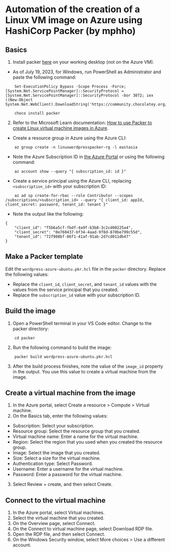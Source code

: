 # Automation of the creation of a Linux VM image on Azure using HashiCorp Packer (by mphho)

## Basics
1. Install packer [here](https://developer.hashicorp.com/packer/tutorials/docker-get-started/get-started-install-cli) on your working desktop (not on the Azure VM).
- As of July 19, 2023, for Windows, run PowerShell as Administrator and paste the following command:
```
	Set-ExecutionPolicy Bypass -Scope Process -Force; [System.Net.ServicePointManager]::SecurityProtocol = [System.Net.ServicePointManager]::SecurityProtocol -bor 3072; iex ((New-Object System.Net.WebClient).DownloadString('https://community.chocolatey.org/install.ps1'))

	choco install packer
```

2. Refer to the Microsoft Learn documentation: [How to use Packer to create Linux virtual machine images in Azure](https://learn.microsoft.com/en-us/azure/virtual-machines/linux/build-image-with-packer).

- Create a resource group in Azure using the Azure CLI:
```
	az group create -n linuxwordpresspacker-rg -l eastasia
```
- Note the Azure Subscription ID in [the Azure Portal](https://portal.azure.com/#view/Microsoft_Azure_Billing/SubscriptionsBlade) or using the following command:
```
	az account show --query "{ subscription_id: id }"
```
- Create a service principal using the Azure CLI, replacing `<subscription_id>` with your subscription ID:
```
	az ad sp create-for-rbac --role Contributor --scopes /subscriptions/<subscription_id> --query "{ client_id: appId, client_secret: password, tenant_id: tenant }"
```
- Note the output like the following:
```
{
    "client_id": "f5b6a5cf-fbdf-4a9f-b3b8-3c2cd00225a4",
    "client_secret": "0e760437-bf34-4aad-9f8d-870be799c55d",
    "tenant_id": "72f988bf-86f1-41af-91ab-2d7cd011db47"
}
```

## Make a Packer template
Edit the ``wordpress-azure-ubuntu.pkr.hcl`` file in the ``packer`` directory. Replace the following values:
- Replace the `client_id`, `client_secret`, and `tenant_id` values with the values from the service principal that you created.
- Replace the `subscription_id` value with your subscription ID.

## Build the image
1. Open a PowerShell terminal in your VS Code editor. Change to the packer directory:
```
	cd packer
```
2. Run the following command to build the image:
```
	packer build wordpress-azure-ubuntu.pkr.hcl
```
3. After the build process finishes, note the value of the `image_id` property in the output. You use this value to create a virtual machine from the image.

## Create a virtual machine from the image
1. In the Azure portal, select Create a resource > Compute > Virtual machine.
2. On the Basics tab, enter the following values:
- Subscription: Select your subscription.
- Resource group: Select the resource group that you created.
- Virtual machine name: Enter a name for the virtual machine.
- Region: Select the region that you used when you created the resource group.
- Image: Select the image that you created.
- Size: Select a size for the virtual machine.
- Authentication type: Select Password.
- Username: Enter a username for the virtual machine.
- Password: Enter a password for the virtual machine.
3. Select Review + create, and then select Create.

## Connect to the virtual machine
1. In the Azure portal, select Virtual machines.
2. Select the virtual machine that you created.
3. On the Overview page, select Connect.
4. On the Connect to virtual machine page, select Download RDP file.
5. Open the RDP file, and then select Connect.
6. On the Windows Security window, select More choices > Use a different account.